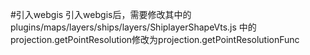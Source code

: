 #引入webgis
引入webgis后，需要修改其中的plugins/maps/layers/ships/layers/ShiplayerShapeVts.js 中的projection.getPointResolution修改为projection.getPointResolutionFunc
